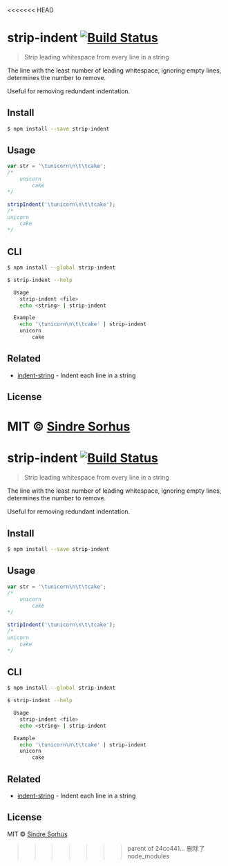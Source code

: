<<<<<<< HEAD
# strip-indent [![Build Status](https://travis-ci.org/sindresorhus/strip-indent.svg?branch=master)](https://travis-ci.org/sindresorhus/strip-indent)

> Strip leading whitespace from every line in a string

The line with the least number of leading whitespace, ignoring empty lines, determines the number to remove.

Useful for removing redundant indentation.


## Install

```sh
$ npm install --save strip-indent
```


## Usage

```js
var str = '\tunicorn\n\t\tcake';
/*
	unicorn
		cake
*/

stripIndent('\tunicorn\n\t\tcake');
/*
unicorn
	cake
*/
```


## CLI

```sh
$ npm install --global strip-indent
```

```sh
$ strip-indent --help

  Usage
    strip-indent <file>
    echo <string> | strip-indent

  Example
    echo '\tunicorn\n\t\tcake' | strip-indent
    unicorn
    	cake
```


## Related

- [indent-string](https://github.com/sindresorhus/indent-string) - Indent each line in a string


## License

MIT © [Sindre Sorhus](http://sindresorhus.com)
=======
# strip-indent [![Build Status](https://travis-ci.org/sindresorhus/strip-indent.svg?branch=master)](https://travis-ci.org/sindresorhus/strip-indent)

> Strip leading whitespace from every line in a string

The line with the least number of leading whitespace, ignoring empty lines, determines the number to remove.

Useful for removing redundant indentation.


## Install

```sh
$ npm install --save strip-indent
```


## Usage

```js
var str = '\tunicorn\n\t\tcake';
/*
	unicorn
		cake
*/

stripIndent('\tunicorn\n\t\tcake');
/*
unicorn
	cake
*/
```


## CLI

```sh
$ npm install --global strip-indent
```

```sh
$ strip-indent --help

  Usage
    strip-indent <file>
    echo <string> | strip-indent

  Example
    echo '\tunicorn\n\t\tcake' | strip-indent
    unicorn
    	cake
```


## Related

- [indent-string](https://github.com/sindresorhus/indent-string) - Indent each line in a string


## License

MIT © [Sindre Sorhus](http://sindresorhus.com)
>>>>>>> parent of 24cc441... 删除了node_modules
